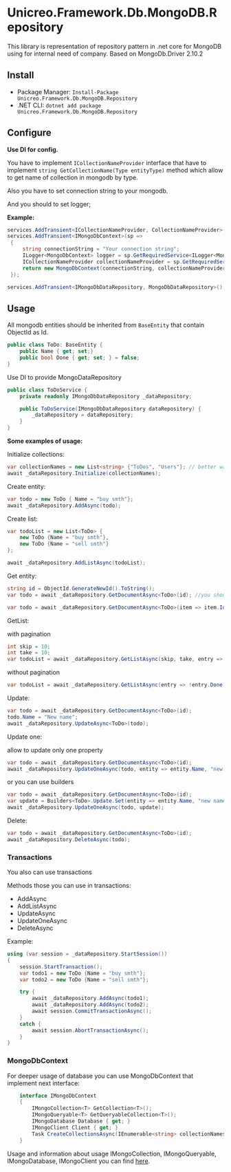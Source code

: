 # Unicreo.Framework.Db.MongoDB.Repository
This library is representation of repository pattern in .net core for MongoDB using for internal need of company.
Based on MongoDb.Driver 2.10.2
## Install

- Package Manager:   `Install-Package Unicreo.Framework.Db.MongoDB.Repository`
- .NET CLI: `dotnet add package Unicreo.Framework.Db.MongoDB.Repository`

## Configure

**Use DI for config.**

You have to implement `ICollectionNameProvider` interface that have
to implement `string GetCollectionName(Type entityType)` method which
allow to get name of collection in mongodb by type.

Also you have to set connection string to your mongodb.

And you should to set logger;

**Example:**

```c#
services.AddTransient<ICollectionNameProvider, CollectionNameProvider>(); // You have to implement this interface by yourself   
services.AddTransient<IMongoDbContext>(sp =>
 {
     string connectionString = "Your connection string";
     ILogger<MongoDbContext> logger = sp.GetRequiredService<ILogger<MongoDbContext>>();
     ICollectionNameProvider collectionNameProvider = sp.GetRequiredService<ICollectionNameProvider>;
     return new MongoDbContext(connectionString, collectionNameProvider);
 });

services.AddTransient<IMongoDbDataRepository, MongoDbDataRepository>();
 ```

## Usage

All mongodb entities should be inherited from `BaseEntity` that contain ObjectId as Id.

```c#
public class ToDo: BaseEntity {
    public Name { get; set;}
    public bool Done { get; set; } = false; 
}
```

Use DI to provide MongoDataRepository

```c#
public class ToDoService {
    private readonly IMongoDbDataRepository _dataRepository;

    public ToDoService(IMongoDbDataRepository dataRepository) {
        _dataRepository = dataRepository;
    }
}
```

**Some examples of usage:**

Initialize collections:

```c#
var collectionNames = new List<string> {"ToDos", "Users"}; // better way is to get names from CollectionNameProvider
await _dataRepository.Initialize(collectionNames);

```

Create entity:

```c#
var todo = new ToDo { Name = "buy smth"};
await _dataRepository.AddAsync(todo);
```

Create list:

```c#
var todoList = new List<ToDo> {
    new ToDo {Name = "buy smth"},
    new ToDo {Name = "sell smth"}
};

await _dataRepository.AddListAsync(todoList);
```


Get entity:

```c#
string id = ObjectId.GenerateNewId().ToString();
var todo = await _dataRepository.GetDocumentAsync<ToDo>(id); //you should ensure that id is valid ObjectId
```

```c#
var todo = await _dataRepository.GetDocumentAsync<ToDo>(item => item.Id == ObjectId.Parse(id) && !item.Done);
```

GetList:

with pagination

```c#
int skip = 10;
int take = 10;
var todoList = await _dataRepository.GetListAsync(skip, take, entry => !entry.Done);
```
without pagination

```c#
var todoList = await _dataRepository.GetListAsync(entry => !entry.Done);
```

Update:
```c#
var todo = await _dataRepository.GetDocumentAsync<ToDo>(id);
todo.Name = "New name";
await _dataRepository.UpdateAsync<ToDo>(todo);
```

Update one:

allow to update only one property

```c#
var todo = await _dataRepository.GetDocumentAsync<ToDo>(id);
await _dataRepository.UpdateOneAsync(todo, entity => entity.Name, "new name");
```

or you can use builders
```c#
var todo = await _dataRepository.GetDocumentAsync<ToDo>(id);
var update = Builders<ToDo>.Update.Set(entity => entity.Name, "new name");
await _dataRepository.UpdateOneAsync(todo, update);
```

Delete:

```c#
var todo = await _dataRepository.GetDocumentAsync<ToDo>(id);
await _dataRepository.DeleteAsync(todo);
```

### **Transactions**

You also can use transactions

Methods those you can use in transactions:

- AddAsync
- AddListAsync
- UpdateAsync
- UpdateOneAsync
- DeleteAsync

Example:

```c#
using (var session = _dataRepository.StartSession())
{
    session.StartTransaction();
    var todo1 = new ToDo {Name = "buy smth"};
    var todo2 = new ToDo {Name = "sell smth"};

    try {
        await _dataRepository.AddAsync(todo1);
        await _dataRepository.AddAsync(todo2);
        await session.CommitTransactionAsync();        
    }
    catch {
        await session.AbortTransactionAsync();
    }
}
```

### MongoDbContext
For deeper usage of database you can use MongoDbContext
that implement next interface:

```c#
    interface IMongoDbContext
    {
        IMongoCollection<T> GetCollection<T>();
        IMongoQueryable<T> GetQueryableCollection<T>();
        IMongoDatabase Database { get; }
        IMongoClient Client { get; }
        Task CreateCollectionsAsync(IEnumerable<string> collectionNames);
    }
``` 

Usage and information about usage IMongoCollection, IMongoQueryable,
 IMongoDatabase, IMongoClient you can find [here](https://mongodb.github.io/mongo-csharp-driver/2.10).